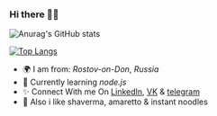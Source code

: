 ### Hi there 🐱‍👤


![Anurag's GitHub stats](https://github-readme-stats.vercel.app/api?username=shmvsky&count_private=true&show_icons=true&hide=issues)

[![Top Langs](https://github-readme-stats.vercel.app/api/top-langs/?username=shmvsky&layout=compact)](https://github.com/anuraghazra/github-readme-stats)

- 🌍 I am from: *Rostov-on-Don*, *Russia*
- 🌱 Currently learning *node.js*
- ✨ Connect With me On [LinkedIn](https://www.linkedin.com/in/nuhmanpk), [VK](https://vk.com/nuhni_bebrochki) & [telegram](https://t.me/grengof)
- 🚬 Also i like shaverma, amaretto & instant noodles
